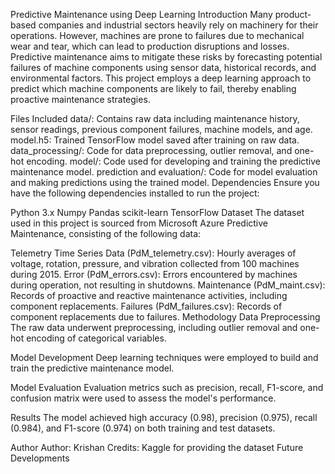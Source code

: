 Predictive Maintenance using Deep Learning
Introduction
Many product-based companies and industrial sectors heavily rely on machinery for their operations. However, machines are prone to failures due to mechanical wear and tear, which can lead to production disruptions and losses. Predictive maintenance aims to mitigate these risks by forecasting potential failures of machine components using sensor data, historical records, and environmental factors. This project employs a deep learning approach to predict which machine components are likely to fail, thereby enabling proactive maintenance strategies.

Files Included
data/: Contains raw data including maintenance history, sensor readings, previous component failures, machine models, and age.
model.h5: Trained TensorFlow model saved after training on raw data.
data_processing/: Code for data preprocessing, outlier removal, and one-hot encoding.
model/: Code used for developing and training the predictive maintenance model.
prediction and evaluation/: Code for model evaluation and making predictions using the trained model.
Dependencies
Ensure you have the following dependencies installed to run the project:

Python 3.x
Numpy
Pandas
scikit-learn
TensorFlow
Dataset
The dataset used in this project is sourced from Microsoft Azure Predictive Maintenance, consisting of the following data:

Telemetry Time Series Data (PdM_telemetry.csv): Hourly averages of voltage, rotation, pressure, and vibration collected from 100 machines during 2015.
Error (PdM_errors.csv): Errors encountered by machines during operation, not resulting in shutdowns.
Maintenance (PdM_maint.csv): Records of proactive and reactive maintenance activities, including component replacements.
Failures (PdM_failures.csv): Records of component replacements due to failures.
Methodology
Data Preprocessing
The raw data underwent preprocessing, including outlier removal and one-hot encoding of categorical variables.

Model Development
Deep learning techniques were employed to build and train the predictive maintenance model.

Model Evaluation
Evaluation metrics such as precision, recall, F1-score, and confusion matrix were used to assess the model's performance.

Results
The model achieved high accuracy (0.98), precision (0.975), recall (0.984), and F1-score (0.974) on both training and test datasets.

Author
Author: Krishan
Credits: Kaggle for providing the dataset
Future Developments
